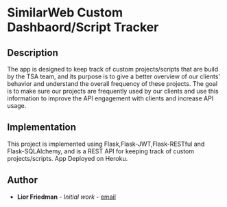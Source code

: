 # SimilarWeb Custom Dashbaord/Script Tracker

## Description
The app is designed to keep track of custom projects/scripts that are build by the TSA team, and its purpose is to give a better overview of our clients' behavior and understand the overall frequency of these projects.
The goal is to make sure our projects are frequently used by our clients and use this information to improve the API engagement with clients and increase API usage.

## Implementation
This project is implemented using Flask,Flask-JWT,Flask-RESTful and Flask-SQLAlchemy, and is a REST API for keeping track of custom projects/scripts. App Deployed on Heroku.

## Author
* **Lior Friedman** - *Initial work* - [email](lior.friedman@similarweb.com)

